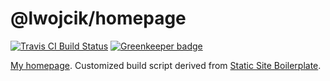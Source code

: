 # @lwojcik/homepage

[![Travis CI Build Status](https://travis-ci.org/lwojcik/homepage.svg?branch=master)](https://travis-ci.org/lwojcik/homepage)
[![Greenkeeper badge](https://badges.greenkeeper.io/lwojcik/homepage.svg)](https://greenkeeper.io/)

[My homepage](https://lukaszwojcik.net). Customized build script derived from [Static Site Boilerplate](http://staticsiteboilerplate.com).
